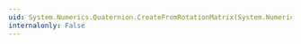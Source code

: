 ```yaml
---
uid: System.Numerics.Quaternion.CreateFromRotationMatrix(System.Numerics.Matrix4x4)
internalonly: False
---
```

